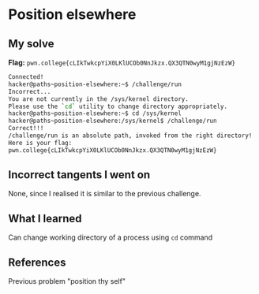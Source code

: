 # Position elsewhere

## My solve
**Flag:** `pwn.college{cLIkTwkcpYiX0LKlUCOb0NnJkzx.QX3QTN0wyM1gjNzEzW}`

```bash
Connected!
hacker@paths~position-elsewhere:~$ /challenge/run
Incorrect...
You are not currently in the /sys/kernel directory.
Please use the `cd` utility to change directory appropriately.
hacker@paths~position-elsewhere:~$ cd /sys/kernel
hacker@paths~position-elsewhere:/sys/kernel$ /challenge/run
Correct!!!
/challenge/run is an absolute path, invoked from the right directory!
Here is your flag:
pwn.college{cLIkTwkcpYiX0LKlUCOb0NnJkzx.QX3QTN0wyM1gjNzEzW}
```

## Incorrect tangents I went on
None, since I realised it is similar to the previous challenge.

## What I learned
Can change working directory of a process using `cd` command

## References 
Previous problem "position thy self"
